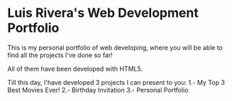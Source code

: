 # Luis Rivera's Web Development Portfolio
This is my personal portfolio of web developing, where you will be able to find all the projects I've done so far!

All of them have been developed with HTML5.

Till this day, I'have developed 3 projects I can present to you:
1.- My Top 3 Best Movies Ever!
2.- Birthday Invitation
3.- Personal Portfolio
